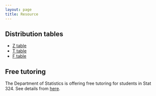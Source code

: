 ```yaml
---
layout: page
title: Resource
---
```


## Distribution tables

- [Z table](https://github.com/dzwang91/stat371/raw/gh-pages/distributiontables/Ztable.pdf   )
- [T table](https://github.com/dzwang91/stat371/raw/gh-pages/distributiontables/T-table.pdf)
- [F table](https://github.com/dzwang91/stat371/raw/gh-pages/distributiontables/F-table.pdf)

## Free tutoring

The Department of Statistics is offering free tutoring for students in Stat 324. See details from [here](https://www.stat.wisc.edu/courses/Tutorial_Schedule). 


